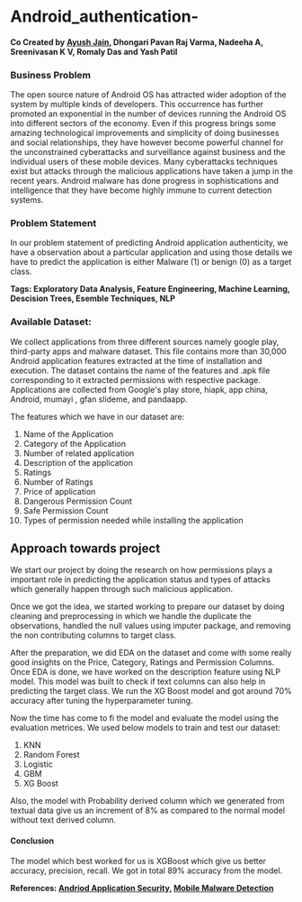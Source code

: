 # Android_authentication-
#### Co Created by [Ayush Jain](https://www.linkedin.com/in/ayush-jain-290b5a141/), Dhongari Pavan Raj Varma, Nadeeha A, Sreenivasan K V, Romaly Das and Yash Patil
<h3> Business Problem </h3>
The open source nature of Android OS has attracted wider adoption of the system by multiple kinds of developers. This occurrence has further promoted an exponential in the number of devices running the Android OS into different sectors of the economy. Even if this progress brings some amazing technological improvements and simplicity of doing businesses and social relationships, they have however become powerful channel for the unconstrained cyberattacks and surveillance against business and the individual users of these mobile devices. Many cyberattacks techniques exist but attacks through the malicious applications have taken a jump in the recent years. Android malware has done progress in sophistications and intelligence that they have become highly immune to current detection systems. 

<h3> Problem Statement </h3> 
In our problem statement of predicting Android application authenticity, we have a observation about a particular application and using those details we have to predict the application is either Malware (1) or benign (0) as a target class.

<b> Tags: Exploratory Data Analysis, Feature Engineering, Machine Learning, Descision Trees, Esemble Techniques, NLP </b>

<h3> Available Dataset: </h3>
We collect applications from three different sources namely google play, third-party apps and malware dataset. This file contains more than 30,000 Android application features extracted at the time of installation and execution. The dataset contains the name of the features and .apk file corresponding to it extracted permissions with respective package. Applications are collected from Google's play store, hiapk, app china, Android, mumayi , gfan slideme, and pandaapp. 

The features which we have in our dataset are: 

1. Name of the Application 
2. Category of the Application 
3. Number of related application 
4. Description of the application 
5. Ratings
6. Number of Ratings 
7. Price of application 
8. Dangerous Permission Count 
9. Safe Permission Count 
10. Types of permission needed while installing the application 

## Approach towards project 
We start our project by doing the research on how permissions plays a important role in predicting the application status and types of attacks which generally happen through such malicious application. 

Once we got the idea, we started working to prepare our dataset by doing cleaning and preprocessing in which we handle the duplicate the observations, handled the null values using imputer package, and removing the non contributing columns to target class. 

After the preparation, we did EDA on the dataset and come with some really good insights on the Price, Category, Ratings and Permission Columns. Once EDA is done, we have worked on the description feature using NLP model. This model was built to check if text columns can also help in predicting the target class. We run the XG Boost model and got around 70% accuracy after tuning the hyperparameter tuning. 


Now the time has come to fi the model and evaluate the model using the evaluation metrices. We used below models to train and test our dataset: 
1. KNN
2. Random Forest 
3. Logistic 
4. GBM 
5. XG Boost

Also, the model with Probability derived column which we generated from textual data give us an increment of 8% as compared to the normal model without text derived column. 

<h4> Conclusion </h4>
The model which best worked for us is XGBoost which give us better accuracy, precision, recall. We got in total 89% accuracy from the model.   

<b> References: [Andriod Application Security](https://www.researchgate.net/publication/318326749_Predicting_Android_Application_Security_and_Privacy_Risk_with_Static_Code_Metrics), [Mobile Malware Detection](https://www.mdpi.com/2079-9292/10/13/1606/pdf)</b>

